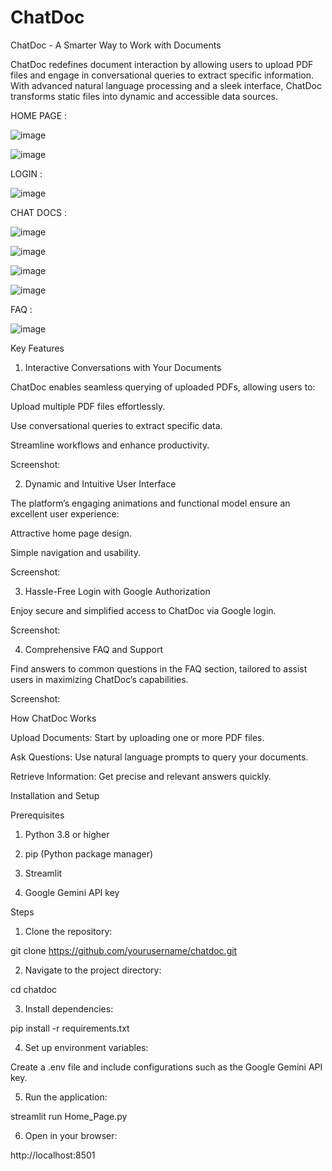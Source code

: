 # ChatDoc

ChatDoc - A Smarter Way to Work with Documents

ChatDoc redefines document interaction by allowing users to upload PDF files and engage in conversational queries to extract specific information. With advanced natural language processing and a sleek interface, ChatDoc transforms static files into dynamic and accessible data sources.


HOME PAGE :

![image](https://github.com/user-attachments/assets/645af731-52b3-4608-885f-ab4b0c32e38e)

![image](https://github.com/user-attachments/assets/2293fc2c-ff8e-4b3a-9dcf-e8dc1d393f12)

LOGIN :

![image](https://github.com/user-attachments/assets/ff4735a7-c09a-4ac8-9549-3e4b5511223b)

CHAT DOCS :

![image](https://github.com/user-attachments/assets/dcbe3cc6-359d-436f-a276-583d26e7076b)
 
![image](https://github.com/user-attachments/assets/fac46a85-3ab4-439d-9694-90c28a88bcdc)

 ![image](https://github.com/user-attachments/assets/fc39e444-ba10-4506-a644-ecb34e193cb3)

![image](https://github.com/user-attachments/assets/38b6389f-9f0b-4b0f-bb10-967fa4e792c1)


FAQ :

![image](https://github.com/user-attachments/assets/0f24f5c2-28b4-4f19-80bf-00c4fcc3600c)


Key Features

1. Interactive Conversations with Your Documents

ChatDoc enables seamless querying of uploaded PDFs, allowing users to:

Upload multiple PDF files effortlessly.

Use conversational queries to extract specific data.

Streamline workflows and enhance productivity.

Screenshot:


2. Dynamic and Intuitive User Interface

The platform’s engaging animations and functional model ensure an excellent user experience:

Attractive home page design.

Simple navigation and usability.

Screenshot:


3. Hassle-Free Login with Google Authorization

Enjoy secure and simplified access to ChatDoc via Google login.

Screenshot:


4. Comprehensive FAQ and Support

Find answers to common questions in the FAQ section, tailored to assist users in maximizing ChatDoc’s capabilities.

Screenshot:


How ChatDoc Works

Upload Documents: Start by uploading one or more PDF files.

Ask Questions: Use natural language prompts to query your documents.

Retrieve Information: Get precise and relevant answers quickly.



Installation and Setup

Prerequisites

1. Python 3.8 or higher

2. pip (Python package manager)

3. Streamlit

4. Google Gemini API key

Steps

1. Clone the repository:

git clone https://github.com/yourusername/chatdoc.git

2. Navigate to the project directory:

cd chatdoc

3. Install dependencies:

pip install -r requirements.txt

4. Set up environment variables:

Create a .env file and include configurations such as the Google Gemini API key.

5. Run the application:

streamlit run Home_Page.py

6. Open in your browser:

http://localhost:8501



